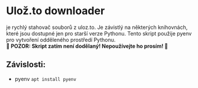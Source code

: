 # Ulož.to downloader
je rychlý stahovač souborů z uloz.to. Je závistlý na některých knihovnách, které jsou dostupné jen pro starší verze Pythonu. Tento skript použije pyenv pro vytvoření odděleného prostředí Pythonu.
<br><b>🔴 POZOR: Skript zatím není dodělaný! Nepoužívejte ho prosím! 🔴</b>
## Závislosti:
- pyenv `apt install pyenv`
